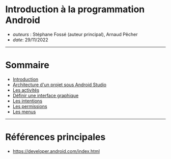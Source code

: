 # Introduction à la programmation Android

* *auteurs* : Stéphane Fossé (auteur principal), Arnaud Pêcher
* *date*: 29/11/2022

---

# Sommaire


* [Introduction](Android_presentation_IUT_introduction.md)
* [Architecture d'un projet sous Android Studio](Android_presentation_IUT_architecture.md)
* [Les activités](Android_presentation_IUT_activites.md)
* [Définir une interface graphique](Android_presentation_IUT_IHM.md)
* [Les intentions](Android_presentation_IUT_intents.md)
* [Les permissions](Android_presentation_IUT_permissions.md)
* [Les menus](Android_presentation_IUT_menus.md)

---

# Références principales

* https://developer.android.com/index.html